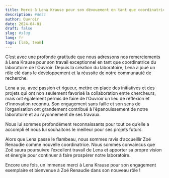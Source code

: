```yaml
---
title: Merci à Lena Krause pour son dévouement en tant que coordinatrice du laboratoire de l’Ouvroir
description: #desc
author: Ouvroir
date: 2024-04-01
draft: false
slug: #slug
lang: fr
tags: [lab, team]
---
```


C’est avec une profonde gratitude que nous adressons nos remerciements à Lena Krause pour son travail exceptionnel en tant que coordinatrice du laboratoire de l’Ouvroir. Depuis la création du laboratoire, Lena a joué un rôle clé dans le développement et la réussite de notre communauté de recherche.

Lena a su, avec passion et rigueur, mettre en place des initiatives et des projets qui ont non seulement favorisé la collaboration entre chercheurs, mais ont également permis de faire de l’Ouvroir un lieu de réflexion et d’innovation reconnu. Son engagement sans faille et son sens de l’organisation ont grandement contribué à l’épanouissement de notre laboratoire et au rayonnement de ses travaux.

Nous lui sommes profondément reconnaissants pour tout ce qu’elle a accompli et nous lui souhaitons le meilleur pour ses projets futurs.

Alors que Lena passe le flambeau, nous sommes ravis d’accueillir Zoë Renaudie comme nouvelle coordinatrice. Nous sommes convaincus que Zoë saura poursuivre l’excellent travail de Lena et apporter sa propre vision et énergie pour continuer à faire prospérer notre laboratoire.

Encore une fois, un immense merci à Lena Krause pour son engagement exemplaire et bienvenue à Zoë Renaudie dans son nouveau rôle !
